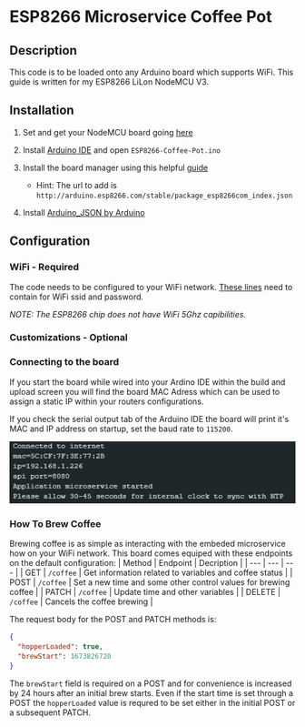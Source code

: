 # ESP8266 Microservice Coffee Pot

## Description
This code is to be loaded onto any Arduino board which supports WiFi. This guide is written for my ESP8266 LiLon NodeMCU V3.

## Installation
1. Set and get your NodeMCU board going [here](https://www.instructables.com/Getting-Started-With-ESP8266LiLon-NodeMCU-V3Flashi/)

2. Install [Arduino IDE](https://www.arduino.cc/en/software) and open `ESP8266-Coffee-Pot.ino`

3. Install the board manager using this helpful [guide](https://arduino-esp8266.readthedocs.io/en/3.1.1/installing.html#boards-manager)
    * Hint: The url to add is `http://arduino.esp8266.com/stable/package_esp8266com_index.json`

4. Install [Arduino_JSON by Arduino](https://github.com/arduino-libraries/Arduino_JSON)

## Configuration
### WiFi - Required
The code needs to be configured to your WiFi network. 
[These lines]() need to contain for WiFi ssid and password.

*NOTE: The ESP8266 chip does not have WiFi 5Ghz capibilities.*

### Customizations - Optional

### Connecting to the board
If you start the board while wired into your Ardino IDE within the build and upload screen you will find the board MAC Adress which can be used to assign a static IP within your routers configurations.

If you check the serial output tab of the Arduino IDE the board will print it's MAC and IP address on startup, set the baud rate to `115200`.

![ESP8266 board serial monitor output showing mac and ip address](./resources/startup-serial-output.png)

### How To Brew Coffee
Brewing coffee is as simple as interacting with the embeded microservice how on your WiFi network.
This board comes equiped with these endpoints on the default configuration:
| Method | Endpoint | Decription |
| --- | --- | --- |
| GET | `/coffee` | Get information related to variables and coffee status |
| POST | `/coffee` | Set a new time and some other control values for brewing coffee |
| PATCH | `/coffee` | Update time and other variables |
| DELETE | `/coffee` | Cancels the coffee brewing |

The request body for the POST and PATCH methods is:
```json
{
  "hopperLoaded": true,
  "brewStart": 1673826720
}
```

The `brewStart` field is required on a POST and for convenience is increased by 24 hours after an initial brew starts. 
Even if the start time is set through a POST the `hopperLoaded` value is requred to be set either in the initial POST or a subsequent PATCH. 